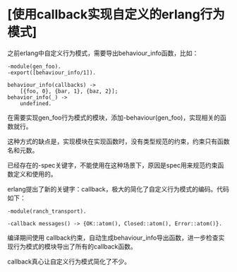 # [使用callback实现自定义的erlang行为模式]

之前erlang中自定义行为模式，需要导出behaviour_info函数，比如：



```
-module(gen_foo).
-export([behaviour_info/1]).

behaviour_info(callbacks) ->
    [{foo, 0}, {bar, 1}, {baz, 2}];
behavior_info(_) ->
    undefined.
```

在需要实现gen_foo行为模式的模块，添加-behaviour(gen_foo)，实现相关的函数就行。



这种方式的缺点是，实现模块在实现函数时，没有类型规范的约束，约束只有函数名和元数。

已经存在的-spec关键字，不能使用在这种场景下，原因是spec用来规范约束函数定义和使用的。

erlang提出了新的关键字：callback，极大的简化了自定义行为模式的编码。代码如下：



```
-module(ranch_transport).

-callback messages() -> {OK::atom(), Closed::atom(), Error::atom()}.
```

编译期间使用 callback约束，自动生成behaviour_info导出函数，进一步检查实现行为模式的模块导出了所有的callback函数。





callback真心让自定义行为模式简化了不少。